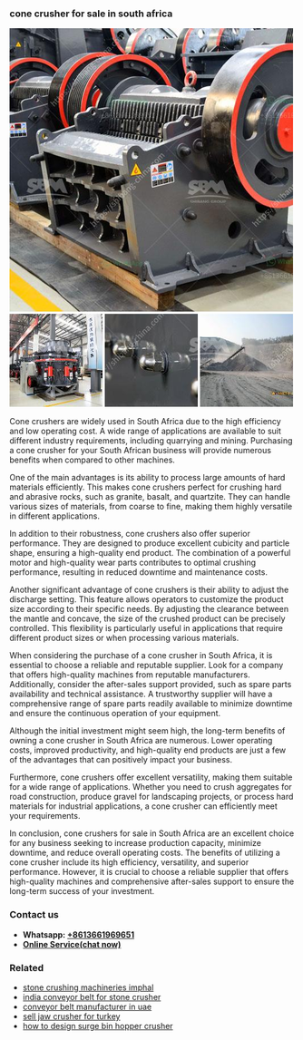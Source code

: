 <h3>cone crusher for sale in south africa</h3><img src='1708499337.jpg' alt=''><p>Cone crushers are widely used in South Africa due to the high efficiency and low operating cost. A wide range of applications are available to suit different industry requirements, including quarrying and mining. Purchasing a cone crusher for your South African business will provide numerous benefits when compared to other machines.</p><p>One of the main advantages is its ability to process large amounts of hard materials efficiently. This makes cone crushers perfect for crushing hard and abrasive rocks, such as granite, basalt, and quartzite. They can handle various sizes of materials, from coarse to fine, making them highly versatile in different applications.</p><p>In addition to their robustness, cone crushers also offer superior performance. They are designed to produce excellent cubicity and particle shape, ensuring a high-quality end product. The combination of a powerful motor and high-quality wear parts contributes to optimal crushing performance, resulting in reduced downtime and maintenance costs.</p><p>Another significant advantage of cone crushers is their ability to adjust the discharge setting. This feature allows operators to customize the product size according to their specific needs. By adjusting the clearance between the mantle and concave, the size of the crushed product can be precisely controlled. This flexibility is particularly useful in applications that require different product sizes or when processing various materials.</p><p>When considering the purchase of a cone crusher in South Africa, it is essential to choose a reliable and reputable supplier. Look for a company that offers high-quality machines from reputable manufacturers. Additionally, consider the after-sales support provided, such as spare parts availability and technical assistance. A trustworthy supplier will have a comprehensive range of spare parts readily available to minimize downtime and ensure the continuous operation of your equipment.</p><p>Although the initial investment might seem high, the long-term benefits of owning a cone crusher in South Africa are numerous. Lower operating costs, improved productivity, and high-quality end products are just a few of the advantages that can positively impact your business.</p><p>Furthermore, cone crushers offer excellent versatility, making them suitable for a wide range of applications. Whether you need to crush aggregates for road construction, produce gravel for landscaping projects, or process hard materials for industrial applications, a cone crusher can efficiently meet your requirements.</p><p>In conclusion, cone crushers for sale in South Africa are an excellent choice for any business seeking to increase production capacity, minimize downtime, and reduce overall operating costs. The benefits of utilizing a cone crusher include its high efficiency, versatility, and superior performance. However, it is crucial to choose a reliable supplier that offers high-quality machines and comprehensive after-sales support to ensure the long-term success of your investment.</p><h3>Contact us</h3><ul><li><strong>Whatsapp:&nbsp;<a href="https://wa.me/8613661969651">+8613661969651</a></strong></li><li><a href="https://swt.shibang-china.com/?git&amp;zhl&amp;cone crusher for sale in south africa"><strong>Online Service(chat now)</strong></a></li></ul><h3>Related</h3><ul><li><a href='stone crushing machineries imphal.md'>stone crushing machineries imphal</a></li><li><a href='india conveyor belt for stone crusher.md'>india conveyor belt for stone crusher</a></li><li><a href='conveyor belt manufacturer in uae.md'>conveyor belt manufacturer in uae</a></li><li><a href='sell jaw crusher for turkey.md'>sell jaw crusher for turkey</a></li><li><a href='how to design surge bin hopper crusher.md'>how to design surge bin hopper crusher</a></li></ul>